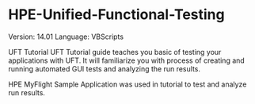 # HPE-Unified-Functional-Testing

Version: 14.01
Language: VBScripts

UFT Tutorial
UFT Tutorial guide teaches you basic of testing your applications with UFT.
It will familiarize you with process of creating and running automated GUI tests and analyzing the run results.

HPE MyFlight Sample Application was used in tutorial to test and analyze run results.
